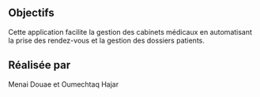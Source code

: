 ## Objectifs
Cette application facilite la gestion des cabinets médicaux en automatisant la prise des rendez-vous et la gestion des dossiers patients.
## Réalisée par
Menai Douae et Oumechtaq Hajar
